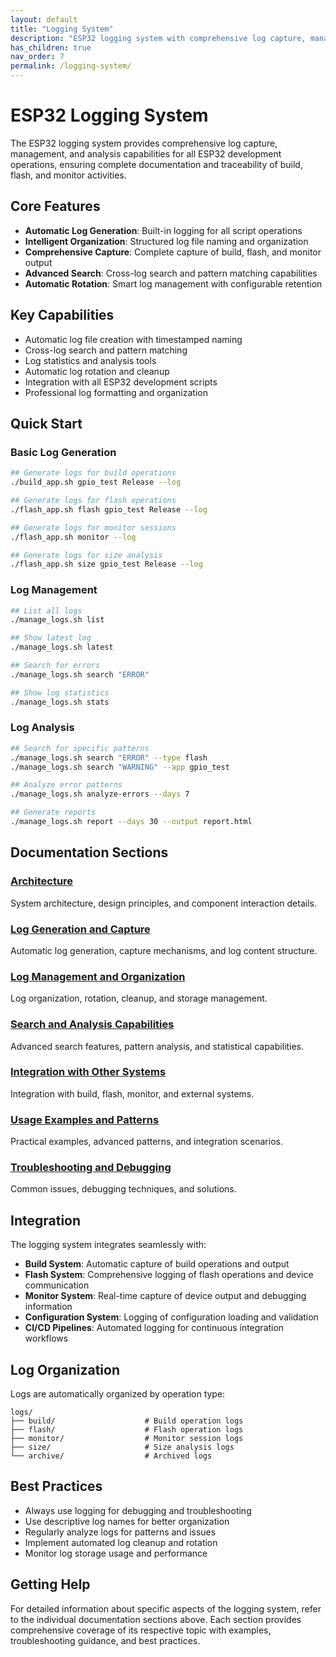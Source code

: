```yaml
---
layout: default
title: "Logging System"
description: "ESP32 logging system with comprehensive log capture, management, and analysis"
has_children: true
nav_order: 7
permalink: /logging-system/
---
```


# ESP32 Logging System

The ESP32 logging system provides comprehensive log capture, management, and analysis capabilities for all ESP32 development operations, ensuring complete documentation and traceability of build, flash, and monitor activities.

## Core Features

- **Automatic Log Generation**: Built-in logging for all script operations
- **Intelligent Organization**: Structured log file naming and organization
- **Comprehensive Capture**: Complete capture of build, flash, and monitor output
- **Advanced Search**: Cross-log search and pattern matching capabilities
- **Automatic Rotation**: Smart log management with configurable retention

## Key Capabilities

- Automatic log file creation with timestamped naming
- Cross-log search and pattern matching
- Log statistics and analysis tools
- Automatic log rotation and cleanup
- Integration with all ESP32 development scripts
- Professional log formatting and organization

## Quick Start

### Basic Log Generation

```bash
## Generate logs for build operations
./build_app.sh gpio_test Release --log

## Generate logs for flash operations
./flash_app.sh flash gpio_test Release --log

## Generate logs for monitor sessions
./flash_app.sh monitor --log

## Generate logs for size analysis
./flash_app.sh size gpio_test Release --log
```

### Log Management

```bash
## List all logs
./manage_logs.sh list

## Show latest log
./manage_logs.sh latest

## Search for errors
./manage_logs.sh search "ERROR"

## Show log statistics
./manage_logs.sh stats
```

### Log Analysis

```bash
## Search for specific patterns
./manage_logs.sh search "ERROR" --type flash
./manage_logs.sh search "WARNING" --app gpio_test

## Analyze error patterns
./manage_logs.sh analyze-errors --days 7

## Generate reports
./manage_logs.sh report --days 30 --output report.html
```

## Documentation Sections

### [Architecture](architecture/)
System architecture, design principles, and component interaction details.

### [Log Generation and Capture](log-generation/)
Automatic log generation, capture mechanisms, and log content structure.

### [Log Management and Organization](log-management/)
Log organization, rotation, cleanup, and storage management.

### [Search and Analysis Capabilities](search-analysis/)
Advanced search features, pattern analysis, and statistical capabilities.

### [Integration with Other Systems](integration/)
Integration with build, flash, monitor, and external systems.

### [Usage Examples and Patterns](usage-examples/)
Practical examples, advanced patterns, and integration scenarios.

### [Troubleshooting and Debugging](troubleshooting/)
Common issues, debugging techniques, and solutions.

## Integration

The logging system integrates seamlessly with:

- **Build System**: Automatic capture of build operations and output
- **Flash System**: Comprehensive logging of flash operations and device communication
- **Monitor System**: Real-time capture of device output and debugging information
- **Configuration System**: Logging of configuration loading and validation
- **CI/CD Pipelines**: Automated logging for continuous integration workflows

## Log Organization

Logs are automatically organized by operation type:

```
logs/
├── build/                    # Build operation logs
├── flash/                    # Flash operation logs
├── monitor/                  # Monitor session logs
├── size/                     # Size analysis logs
└── archive/                  # Archived logs
```

## Best Practices

- Always use logging for debugging and troubleshooting
- Use descriptive log names for better organization
- Regularly analyze logs for patterns and issues
- Implement automated log cleanup and rotation
- Monitor log storage usage and performance

## Getting Help

For detailed information about specific aspects of the logging system, refer to the individual documentation sections above. Each section provides comprehensive coverage of its respective topic with examples, troubleshooting guidance, and best practices.